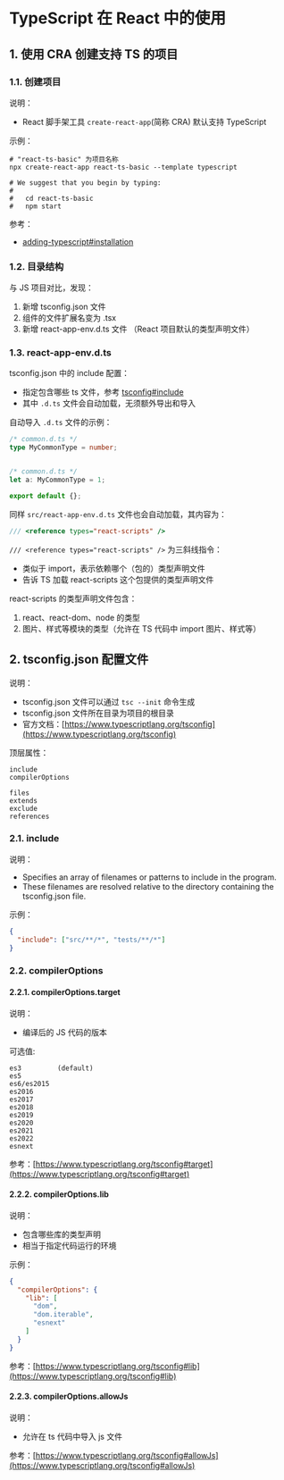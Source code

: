 # TypeScript 在 React 中的使用

## 1. 使用 CRA 创建支持 TS 的项目

### 1.1. 创建项目

说明：

* React 脚手架工具 `create-react-app`(简称 CRA) 默认支持 TypeScript

示例：

```shell
# "react-ts-basic" 为项目名称
npx create-react-app react-ts-basic --template typescript

# We suggest that you begin by typing:
# 
#   cd react-ts-basic
#   npm start
```

参考：

* [adding-typescript#installation](https://create-react-app.dev/docs/adding-typescript#installation)

### 1.2. 目录结构

与 JS 项目对比，发现：

1. 新增 tsconfig.json 文件
2. 组件的文件扩展名变为 .tsx
3. 新增 react-app-env.d.ts 文件 （React 项目默认的类型声明文件）


### 1.3. react-app-env.d.ts

tsconfig.json 中的 include 配置：

* 指定包含哪些 ts 文件，参考 [tsconfig#include](https://www.typescriptlang.org/tsconfig#include)
* 其中 `.d.ts` 文件会自动加载，无须额外导出和导入

自动导入 `.d.ts` 文件的示例：

```typescript
/* common.d.ts */
type MyCommonType = number;


/* common.d.ts */
let a: MyCommonType = 1;

export default {};
```

同样 `src/react-app-env.d.ts` 文件也会自动加载，其内容为：

```typescript
/// <reference types="react-scripts" />
```

`/// <reference types="react-scripts" />` 为三斜线指令：

* 类似于 import，表示依赖哪个（包的）类型声明文件
* 告诉 TS 加载 react-scripts 这个包提供的类型声明文件

react-scripts 的类型声明文件包含：

1. react、react-dom、node 的类型
2. 图片、样式等模块的类型（允许在 TS 代码中 import 图片、样式等）

## 2. tsconfig.json 配置文件

说明：

* tsconfig.json 文件可以通过 `tsc --init` 命令生成
* tsconfig.json 文件所在目录为项目的根目录
* 官方文档：[https://www.typescriptlang.org/tsconfig](https://www.typescriptlang.org/tsconfig)

顶层属性：

```text
include
compilerOptions

files
extends
exclude
references
```

### 2.1. include

说明：

* Specifies an array of filenames or patterns to include in the program.
* These filenames are resolved relative to the directory containing the tsconfig.json file.

示例：

```json
{
  "include": ["src/**/*", "tests/**/*"]
}
```

### 2.2. compilerOptions

#### 2.2.1. compilerOptions.target

说明：

* 编译后的 JS 代码的版本

可选值:

```text
es3         (default)
es5
es6/es2015
es2016
es2017
es2018
es2019
es2020
es2021
es2022
esnext
```

参考：[https://www.typescriptlang.org/tsconfig#target](https://www.typescriptlang.org/tsconfig#target)

#### 2.2.2. compilerOptions.lib

说明：

* 包含哪些库的类型声明
* 相当于指定代码运行的环境

示例：

```json
{
  "compilerOptions": {
    "lib": [
      "dom",
      "dom.iterable",
      "esnext"
    ]
  }
}
```

参考：[https://www.typescriptlang.org/tsconfig#lib](https://www.typescriptlang.org/tsconfig#lib)

#### 2.2.3. compilerOptions.allowJs

说明：

* 允许在 ts 代码中导入 js 文件

参考：[https://www.typescriptlang.org/tsconfig#allowJs](https://www.typescriptlang.org/tsconfig#allowJs)
